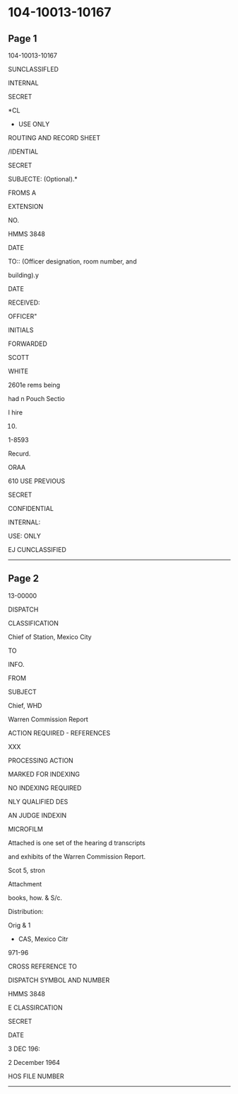 # 104-10013-10167

## Page 1

104-10013-10167

SUNCLASSIFLED

INTERNAL

SECRET

*CL

- USE ONLY

ROUTING AND RECORD SHEET

/IDENTIAL

SECRET

SUBJECTE: (Optional).*

FROMS A

EXTENSION

NO.

HMMS 3848

DATE

TO:: (Officer designation, room number, and

building).y

DATE

RECEIVED:

OFFICER"

INITIALS

FORWARDED

SCOTT

WHITE

2601e rems being

had n Pouch Sectio

I hire

10.

1-8593

Recurd.

ORAA

610 USE PREVIOUS

SECRET

CONFIDENTIAL

INTERNAL:

USE: ONLY

EJ CUNCLASSIFIED

---

## Page 2

13-00000

DISPATCH

CLASSIFICATION

Chief of Station, Mexico City

TO

INFO.

FROM

SUBJECT

Chief, WHD

Warren Commission Report

ACTION REQUIRED - REFERENCES

XXX

PROCESSING ACTION

MARKED FOR INDEXING

NO INDEXING REQUIRED

NLY QUALIFIED DES

AN JUDGE INDEXIN

MICROFILM

Attached is one set of the hearing d transcripts

and exhibits of the Warren Commission Report.

Scot 5, stron

Attachment

books, how. & S/c.

Distribution:

Orig & 1

- CAS, Mexico Citr

971-96

CROSS REFERENCE TO

DISPATCH SYMBOL AND NUMBER

HMMS 3848

E CLASSIRCATION

SECRET

DATE

3 DEC 196:

2 December 1964

HOS FILE NUMBER

---

